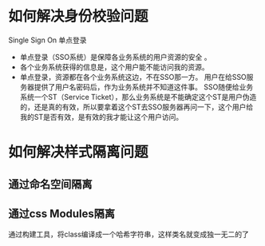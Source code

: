 # 如何解决身份校验问题
Single Sign On 单点登录
- 单点登录（SSO系统）是保障各业务系统的用户资源的安全 。
- 各个业务系统获得的信息是，这个用户能不能访问我的资源。
- 单点登录，资源都在各个业务系统这边，不在SSO那一方。 用户在给SSO服务器提供了用户名密码后，作为业务系统并不知道这件事。 SSO随便给业务系统一个ST（Service Ticket），那么业务系统是不能确定这个ST是用户伪造的，还是真的有效，所以要拿着这个ST去SSO服务器再问一下，这个用户给我的ST是否有效，是有效的我才能让这个用户访问。

# 如何解决样式隔离问题
## 通过命名空间隔离
## 通过css Modules隔离
通过构建工具，将class编译成一个哈希字符串，这样类名就变成独一无二的了